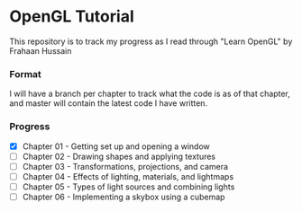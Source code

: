 # OpenGL Tutorial

This repository is to track my progress as I read through "Learn OpenGL" by Frahaan Hussain

### Format

I will have a branch per chapter to track what the code is as of that chapter, and master will contain the latest code I have written.

### Progress

- [x] Chapter 01 - Getting set up and opening a window
- [ ] Chapter 02 - Drawing shapes and applying textures
- [ ] Chapter 03 - Transformations, projections, and camera
- [ ] Chapter 04 - Effects of lighting, materials, and lightmaps
- [ ] Chapter 05 - Types of light sources and combining lights
- [ ] Chapter 06 - Implementing a skybox using a cubemap
